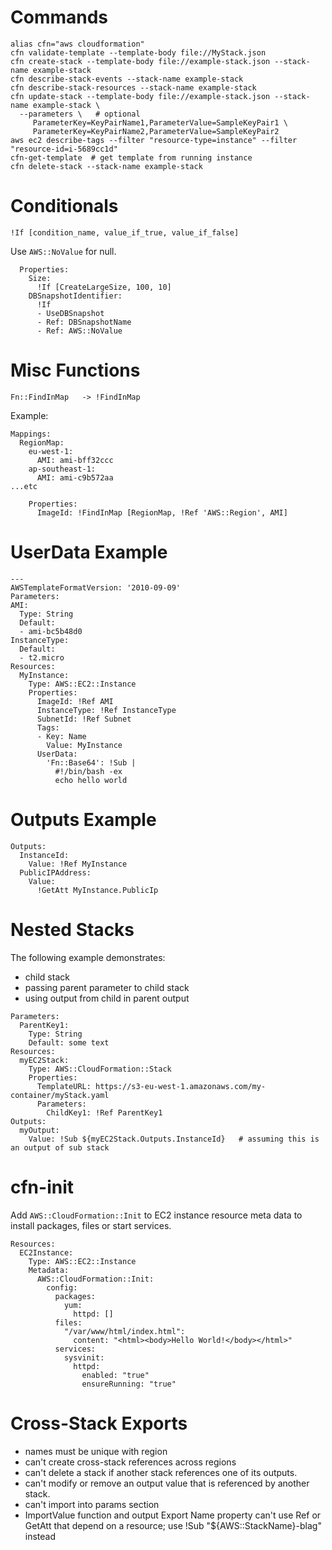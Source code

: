 # Commands
```
alias cfn="aws cloudformation"
cfn validate-template --template-body file://MyStack.json
cfn create-stack --template-body file://example-stack.json --stack-name example-stack
cfn describe-stack-events --stack-name example-stack
cfn describe-stack-resources --stack-name example-stack
cfn update-stack --template-body file://example-stack.json --stack-name example-stack \
  --parameters \   # optional
     ParameterKey=KeyPairName1,ParameterValue=SampleKeyPair1 \
     ParameterKey=KeyPairName2,ParameterValue=SampleKeyPair2
aws ec2 describe-tags --filter "resource-type=instance" --filter "resource-id=i-5689cc1d"
cfn-get-template  # get template from running instance
cfn delete-stack --stack-name example-stack
```

# Conditionals
```
!If [condition_name, value_if_true, value_if_false]
```
Use `AWS::NoValue` for null.
```
  Properties: 
    Size: 
      !If [CreateLargeSize, 100, 10]
    DBSnapshotIdentifier:
      !If
      - UseDBSnapshot
      - Ref: DBSnapshotName
      - Ref: AWS::NoValue
```

# Misc Functions
```
Fn::FindInMap   -> !FindInMap
```
Example:
```
Mappings:
  RegionMap:
    eu-west-1:
      AMI: ami-bff32ccc
    ap-southeast-1:
      AMI: ami-c9b572aa
...etc

    Properties:
      ImageId: !FindInMap [RegionMap, !Ref 'AWS::Region', AMI]
```

# UserData Example


```
---
AWSTemplateFormatVersion: '2010-09-09'
Parameters:
AMI:
  Type: String
  Default:
  - ami-bc5b48d0
InstanceType:
  Default:
  - t2.micro
Resources:
  MyInstance:
    Type: AWS::EC2::Instance
    Properties:
      ImageId: !Ref AMI
      InstanceType: !Ref InstanceType
      SubnetId: !Ref Subnet
      Tags:
      - Key: Name
        Value: MyInstance
      UserData:
        'Fn::Base64': !Sub |
          #!/bin/bash -ex
          echo hello world
```

# Outputs Example
```
Outputs:
  InstanceId:
    Value: !Ref MyInstance
  PublicIPAddress:
    Value:
      !GetAtt MyInstance.PublicIp
```

# Nested Stacks
The following example demonstrates:
- child stack
- passing parent parameter to child stack
- using output from child in parent output
```
Parameters:
  ParentKey1:
    Type: String
    Default: some text
Resources:
  myEC2Stack:
    Type: AWS::CloudFormation::Stack
    Properties:
      TemplateURL: https://s3-eu-west-1.amazonaws.com/my-container/myStack.yaml
      Parameters:
        ChildKey1: !Ref ParentKey1
Outputs:
  myOutput:
    Value: !Sub ${myEC2Stack.Outputs.InstanceId}   # assuming this is an output of sub stack
```


# cfn-init 

Add `AWS::CloudFormation::Init` to EC2 instance resource meta data to
install packages, files or start services.

```
Resources:
  EC2Instance:
    Type: AWS::EC2::Instance
    Metadata:
      AWS::CloudFormation::Init:
        config:
          packages:
            yum:
              httpd: []
          files:
            "/var/www/html/index.html":
              content: "<html><body>Hello World!</body></html>"
          services:
            sysvinit:
              httpd:
                enabled: "true"
                ensureRunning: "true"
```

# Cross-Stack Exports
- names must be unique with region
- can't create cross-stack references across regions
- can't delete a stack if another stack references one of its outputs.
- can't modify or remove an output value that is referenced by another stack.
- can't import into params section
- ImportValue function and output Export Name property can't use Ref or GetAtt
  that depend on a resource; use !Sub "${AWS::StackName}-blag" instead


